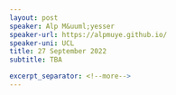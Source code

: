 ```yaml
---
layout: post
speaker: Alp M&uuml;yesser
speaker-url: https://alpmuye.github.io/
speaker-uni: UCL
title: 27 September 2022
subtitle: TBA

excerpt_separator: <!--more-->
---
```


<!--more-->
